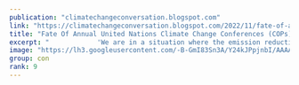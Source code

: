 ```yaml
---
publication: "climatechangeconversation.blogspot.com"
link: "https://climatechangeconversation.blogspot.com/2022/11/fate-of-annual-united-nations-climate.html"
title: "Fate Of Annual United Nations Climate Change Conferences (COPs)"
excerpt: "            'We are in a situation where the emission reductions that should have happened haven't. It's important to remember that COPs don..."
image: "https://lh3.googleusercontent.com/-B-GmI83Sn3A/Y24kJPpjnbI/AAAAAAAAACM/O3iIQ5g-YcQm96eb8EKTQxNJczouPfTrQCNcBGAsYHQ/w1200-h630-p-k-no-nu/1668162595273868-0.png"
group: con
rank: 9
---
```

